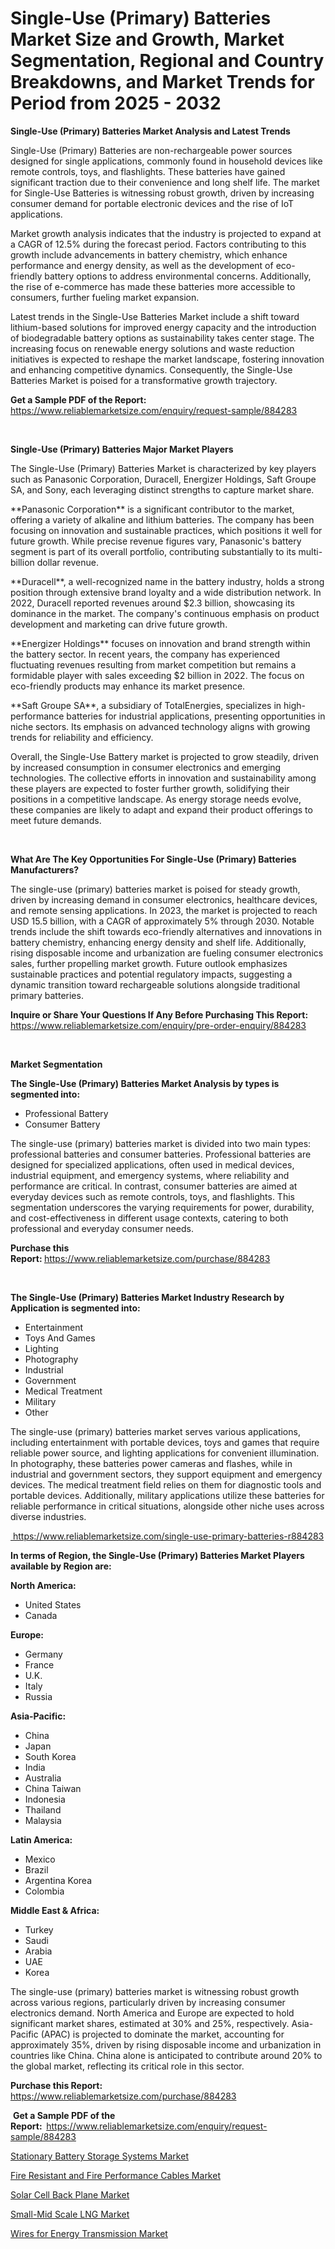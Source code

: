 <p><h1>Single-Use (Primary) Batteries Market Size and Growth, Market Segmentation, Regional and Country Breakdowns, and Market Trends for Period from 2025 -  2032</h1></p><p><strong>Single-Use (Primary) Batteries Market Analysis and Latest Trends</strong></p>
<p><p>Single-Use (Primary) Batteries are non-rechargeable power sources designed for single applications, commonly found in household devices like remote controls, toys, and flashlights. These batteries have gained significant traction due to their convenience and long shelf life. The market for Single-Use Batteries is witnessing robust growth, driven by increasing consumer demand for portable electronic devices and the rise of IoT applications.</p><p>Market growth analysis indicates that the industry is projected to expand at a CAGR of 12.5% during the forecast period. Factors contributing to this growth include advancements in battery chemistry, which enhance performance and energy density, as well as the development of eco-friendly battery options to address environmental concerns. Additionally, the rise of e-commerce has made these batteries more accessible to consumers, further fueling market expansion.</p><p>Latest trends in the Single-Use Batteries Market include a shift toward lithium-based solutions for improved energy capacity and the introduction of biodegradable battery options as sustainability takes center stage. The increasing focus on renewable energy solutions and waste reduction initiatives is expected to reshape the market landscape, fostering innovation and enhancing competitive dynamics. Consequently, the Single-Use Batteries Market is poised for a transformative growth trajectory.</p></p>
<p><strong>Get a Sample PDF of the Report:&nbsp;</strong> <a href="https://www.reliablemarketsize.com/enquiry/request-sample/884283?utm_campaign=1133&utm_medium=2&utm_source=Github&utm_content=ia&utm_term=07042025&utm_id=single-use-primary-batteries">https://www.reliablemarketsize.com/enquiry/request-sample/884283</a></p>
<p>&nbsp;</p>
<p><strong>Single-Use (Primary) Batteries Major Market Players</strong></p>
<p><p>The Single-Use (Primary) Batteries Market is characterized by key players such as Panasonic Corporation, Duracell, Energizer Holdings, Saft Groupe SA, and Sony, each leveraging distinct strengths to capture market share. </p><p>**Panasonic Corporation** is a significant contributor to the market, offering a variety of alkaline and lithium batteries. The company has been focusing on innovation and sustainable practices, which positions it well for future growth. While precise revenue figures vary, Panasonic's battery segment is part of its overall portfolio, contributing substantially to its multi-billion dollar revenue.</p><p>**Duracell**, a well-recognized name in the battery industry, holds a strong position through extensive brand loyalty and a wide distribution network. In 2022, Duracell reported revenues around $2.3 billion, showcasing its dominance in the market. The company's continuous emphasis on product development and marketing can drive future growth.</p><p>**Energizer Holdings** focuses on innovation and brand strength within the battery sector. In recent years, the company has experienced fluctuating revenues resulting from market competition but remains a formidable player with sales exceeding $2 billion in 2022. The focus on eco-friendly products may enhance its market presence.</p><p>**Saft Groupe SA**, a subsidiary of TotalEnergies, specializes in high-performance batteries for industrial applications, presenting opportunities in niche sectors. Its emphasis on advanced technology aligns with growing trends for reliability and efficiency.</p><p>Overall, the Single-Use Battery market is projected to grow steadily, driven by increased consumption in consumer electronics and emerging technologies. The collective efforts in innovation and sustainability among these players are expected to foster further growth, solidifying their positions in a competitive landscape. As energy storage needs evolve, these companies are likely to adapt and expand their product offerings to meet future demands.</p></p>
<p>&nbsp;</p>
<p><strong>What Are The Key Opportunities For Single-Use (Primary) Batteries Manufacturers?</strong></p>
<p><p>The single-use (primary) batteries market is poised for steady growth, driven by increasing demand in consumer electronics, healthcare devices, and remote sensing applications. In 2023, the market is projected to reach USD 15.5 billion, with a CAGR of approximately 5% through 2030. Notable trends include the shift towards eco-friendly alternatives and innovations in battery chemistry, enhancing energy density and shelf life. Additionally, rising disposable income and urbanization are fueling consumer electronics sales, further propelling market growth. Future outlook emphasizes sustainable practices and potential regulatory impacts, suggesting a dynamic transition toward rechargeable solutions alongside traditional primary batteries.</p></p>
<p><strong>Inquire or Share Your Questions If Any Before Purchasing This Report:</strong> <a href="https://www.reliablemarketsize.com/enquiry/pre-order-enquiry/884283?utm_campaign=1133&utm_medium=2&utm_source=Github&utm_content=ia&utm_term=07042025&utm_id=single-use-primary-batteries">https://www.reliablemarketsize.com/enquiry/pre-order-enquiry/884283</a></p>
<p>&nbsp;</p>
<p><strong>Market Segmentation</strong></p>
<p><strong>The Single-Use (Primary) Batteries Market Analysis by types is segmented into:</strong></p>
<p><ul><li>Professional Battery</li><li>Consumer Battery</li></ul></p>
<p><p>The single-use (primary) batteries market is divided into two main types: professional batteries and consumer batteries. Professional batteries are designed for specialized applications, often used in medical devices, industrial equipment, and emergency systems, where reliability and performance are critical. In contrast, consumer batteries are aimed at everyday devices such as remote controls, toys, and flashlights. This segmentation underscores the varying requirements for power, durability, and cost-effectiveness in different usage contexts, catering to both professional and everyday consumer needs.</p></p>
<p><strong>Purchase this Report:&nbsp;</strong><a href="https://www.reliablemarketsize.com/purchase/884283?utm_campaign=1133&utm_medium=2&utm_source=Github&utm_content=ia&utm_term=07042025&utm_id=single-use-primary-batteries">https://www.reliablemarketsize.com/purchase/884283</a></p>
<p>&nbsp;</p>
<p><strong>The Single-Use (Primary) Batteries Market Industry Research by Application is segmented into:</strong></p>
<p><ul><li>Entertainment</li><li>Toys And Games</li><li>Lighting</li><li>Photography</li><li>Industrial</li><li>Government</li><li>Medical Treatment</li><li>Military</li><li>Other</li></ul></p>
<p><p>The single-use (primary) batteries market serves various applications, including entertainment with portable devices, toys and games that require reliable power source, and lighting applications for convenient illumination. In photography, these batteries power cameras and flashes, while in industrial and government sectors, they support equipment and emergency devices. The medical treatment field relies on them for diagnostic tools and portable devices. Additionally, military applications utilize these batteries for reliable performance in critical situations, alongside other niche uses across diverse industries.</p></p>
<p><a href="https://www.reliablemarketsize.com/single-use-primary-batteries-r884283?utm_campaign=1133&utm_medium=2&utm_source=Github&utm_content=ia&utm_term=07042025&utm_id=single-use-primary-batteries">&nbsp;https://www.reliablemarketsize.com/single-use-primary-batteries-r884283</a></p>
<p><strong>In terms of Region, the Single-Use (Primary) Batteries Market Players available by Region are:</strong></p>
<p>
    <p> <strong> North America: </strong>
        <ul>
            <li>United States</li>
            <li>Canada</li>
        </ul>
        </p> 
    <p> <strong> Europe: </strong>
        <ul>
            <li>Germany</li>
            <li>France</li>
            <li>U.K.</li>
            <li>Italy</li>
            <li>Russia</li>
        </ul>
        </p> 
    <p> <strong> Asia-Pacific: </strong>
        <ul>
            <li>China</li>
            <li>Japan</li>
            <li>South Korea</li>
            <li>India</li>
            <li>Australia</li>
            <li>China Taiwan</li>
            <li>Indonesia</li>
            <li>Thailand</li>
            <li>Malaysia</li>
        </ul>
        </p> 
    <p> <strong> Latin America: </strong>
        <ul>
            <li>Mexico</li>
            <li>Brazil</li>
            <li>Argentina Korea</li>
            <li>Colombia</li>
        </ul>
        </p> 
    <p> <strong> Middle East & Africa: </strong>
        <ul>
            <li>Turkey</li>
            <li>Saudi</li>
            <li>Arabia</li>
            <li>UAE</li>
            <li>Korea</li>
        </ul>
    </p>
    </p>
<p><p>The single-use (primary) batteries market is witnessing robust growth across various regions, particularly driven by increasing consumer electronics demand. North America and Europe are expected to hold significant market shares, estimated at 30% and 25%, respectively. Asia-Pacific (APAC) is projected to dominate the market, accounting for approximately 35%, driven by rising disposable income and urbanization in countries like China. China alone is anticipated to contribute around 20% to the global market, reflecting its critical role in this sector.</p></p>
<p><strong>Purchase this Report: </strong><a href="https://www.reliablemarketsize.com/purchase/884283?utm_campaign=1133&utm_medium=2&utm_source=Github&utm_content=ia&utm_term=07042025&utm_id=single-use-primary-batteries">https://www.reliablemarketsize.com/purchase/884283</a></p>
<p>&nbsp;<strong>Get a Sample PDF of the Report:&nbsp;&nbsp;</strong><a href="https://www.reliablemarketsize.com/enquiry/request-sample/884283?utm_campaign=1133&utm_medium=2&utm_source=Github&utm_content=ia&utm_term=07042025&utm_id=single-use-primary-batteries">https://www.reliablemarketsize.com/enquiry/request-sample/884283</a></p>
<p><strong></strong></p>
<p><p><a href="https://github.com/jemalapoilly/Market-Research-Report-List-1/blob/main/stationary-battery-storage-systems-market.md?utm_campaign=1133&utm_medium=2&utm_source=Github&utm_content=ia&utm_term=07042025&utm_id=single-use-primary-batteries">Stationary Battery Storage Systems Market</a></p><p><a href="https://github.com/siriyagayo/Market-Research-Report-List-1/blob/main/fire-resistant-and-fire-performance-cables-market.md?utm_campaign=1133&utm_medium=2&utm_source=Github&utm_content=ia&utm_term=07042025&utm_id=single-use-primary-batteries">Fire Resistant and Fire Performance Cables Market</a></p><p><a href="https://github.com/norbyboyse4d/Market-Research-Report-List-1/blob/main/solar-cell-back-plane-market.md?utm_campaign=1133&utm_medium=2&utm_source=Github&utm_content=ia&utm_term=07042025&utm_id=single-use-primary-batteries">Solar Cell Back Plane Market</a></p><p><a href="https://github.com/shapurforouz/Market-Research-Report-List-1/blob/main/small-mid-scale-lng-market.md?utm_campaign=1133&utm_medium=2&utm_source=Github&utm_content=ia&utm_term=07042025&utm_id=single-use-primary-batteries">Small-Mid Scale LNG Market</a></p><p><a href="https://github.com/oatisorenscl/Market-Research-Report-List-1/blob/main/wires-for-energy-transmission-market.md?utm_campaign=1133&utm_medium=2&utm_source=Github&utm_content=ia&utm_term=07042025&utm_id=single-use-primary-batteries">Wires for Energy Transmission Market</a></p></p>
